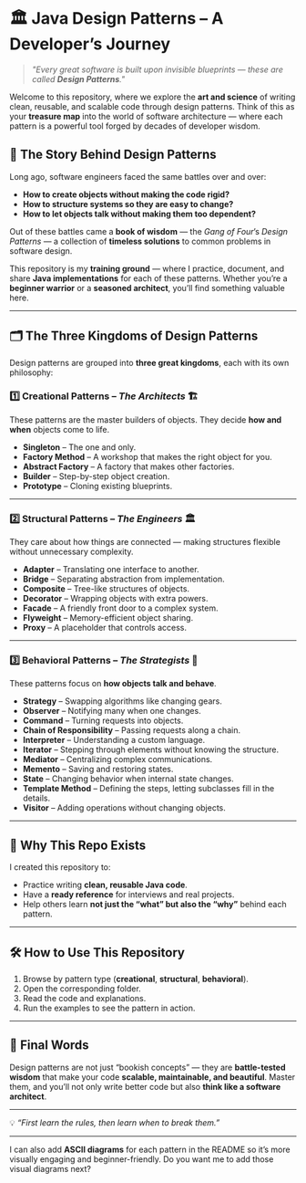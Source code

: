 
# 🏛️ Java Design Patterns – A Developer’s Journey

> *"Every great software is built upon invisible blueprints — these are called **Design Patterns**."*

Welcome to this repository, where we explore the **art and science** of writing clean, reusable, and scalable code through design patterns.
Think of this as your **treasure map** into the world of software architecture — where each pattern is a powerful tool forged by decades of developer wisdom.


## 📖 The Story Behind Design Patterns

Long ago, software engineers faced the same battles over and over:

* **How to create objects without making the code rigid?**
* **How to structure systems so they are easy to change?**
* **How to let objects talk without making them too dependent?**

Out of these battles came a **book of wisdom** — the *Gang of Four*’s *Design Patterns* — a collection of **timeless solutions** to common problems in software design.

This repository is my **training ground** — where I practice, document, and share **Java implementations** for each of these patterns.
Whether you’re a **beginner warrior** or a **seasoned architect**, you’ll find something valuable here.

---

## 🗂️ The Three Kingdoms of Design Patterns

Design patterns are grouped into **three great kingdoms**, each with its own philosophy:

### 1️⃣ Creational Patterns – *The Architects* 🏗️

These patterns are the master builders of objects. They decide **how and when** objects come to life.

* **Singleton** – The one and only.
* **Factory Method** – A workshop that makes the right object for you.
* **Abstract Factory** – A factory that makes other factories.
* **Builder** – Step-by-step object creation.
* **Prototype** – Cloning existing blueprints.

---

### 2️⃣ Structural Patterns – *The Engineers* 🏛️

They care about how things are connected — making structures flexible without unnecessary complexity.

* **Adapter** – Translating one interface to another.
* **Bridge** – Separating abstraction from implementation.
* **Composite** – Tree-like structures of objects.
* **Decorator** – Wrapping objects with extra powers.
* **Facade** – A friendly front door to a complex system.
* **Flyweight** – Memory-efficient object sharing.
* **Proxy** – A placeholder that controls access.

---

### 3️⃣ Behavioral Patterns – *The Strategists* 🎯

These patterns focus on **how objects talk and behave**.

* **Strategy** – Swapping algorithms like changing gears.
* **Observer** – Notifying many when one changes.
* **Command** – Turning requests into objects.
* **Chain of Responsibility** – Passing requests along a chain.
* **Interpreter** – Understanding a custom language.
* **Iterator** – Stepping through elements without knowing the structure.
* **Mediator** – Centralizing complex communications.
* **Memento** – Saving and restoring states.
* **State** – Changing behavior when internal state changes.
* **Template Method** – Defining the steps, letting subclasses fill in the details.
* **Visitor** – Adding operations without changing objects.

---

## 🚀 Why This Repo Exists

I created this repository to:

* Practice writing **clean, reusable Java code**.
* Have a **ready reference** for interviews and real projects.
* Help others learn **not just the “what” but also the “why”** behind each pattern.

---

## 🛠️ How to Use This Repository

1. Browse by pattern type (**creational**, **structural**, **behavioral**).
2. Open the corresponding folder.
3. Read the code and explanations.
4. Run the examples to see the pattern in action.

---

## 📌 Final Words

Design patterns are not just “bookish concepts” — they are **battle-tested wisdom** that make your code **scalable, maintainable, and beautiful**.
Master them, and you’ll not only write better code but also **think like a software architect**.

---

💡 *“First learn the rules, then learn when to break them.”*

---

I can also add **ASCII diagrams** for each pattern in the README so it’s more visually engaging and beginner-friendly.
Do you want me to add those visual diagrams next?
